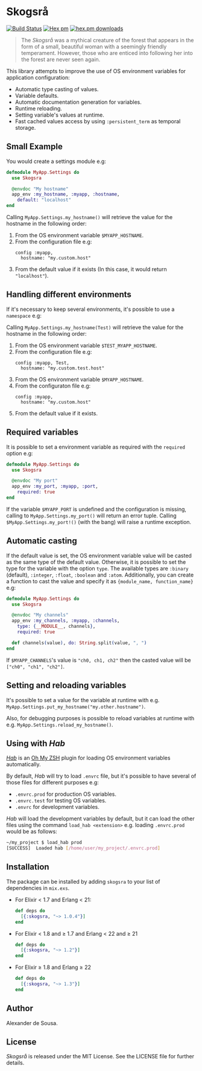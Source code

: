 # Skogsrå

[![Build Status](https://travis-ci.org/gmtprime/skogsra.svg?branch=master)](https://travis-ci.org/gmtprime/skogsra) [![Hex pm](http://img.shields.io/hexpm/v/skogsra.svg?style=flat)](https://hex.pm/packages/skogsra) [![hex.pm downloads](https://img.shields.io/hexpm/dt/skogsra.svg?style=flat)](https://hex.pm/packages/skogsra)

> The _Skogsrå_ was a mythical creature of the forest that appears in the form
> of a small, beautiful woman with a seemingly friendly temperament. However,
> those who are enticed into following her into the forest are never seen
> again.

This library attempts to improve the use of OS environment variables for
application configuration:

* Automatic type casting of values.
* Variable defaults.
* Automatic documentation generation for variables.
* Runtime reloading.
* Setting variable's values at runtime.
* Fast cached values access by using `:persistent_term` as temporal storage.

## Small Example

You would create a settings module e.g:

```elixir
defmodule MyApp.Settings do
  use Skogsra

  @envdoc "My hostname"
  app_env :my_hostname, :myapp, :hostname,
    default: "localhost"
end
```

Calling `MyApp.Settings.my_hostname()` will retrieve the value for the
hostname in the following order:

1. From the OS environment variable `$MYAPP_HOSTNAME`.
2. From the configuration file e.g:
   ```
   config :myapp,
     hostname: "my.custom.host"
   ```
3. From the default value if it exists (In this case, it would return
`"localhost"`).

## Handling different environments

If it's necessary to keep several environments, it's possible to use a
`namespace` e.g:

Calling `MyApp.Settings.my_hostname(Test)` will retrieve the value for the
hostname in the following order:

1. From the OS environment variable `$TEST_MYAPP_HOSTNAME`.
2. From the configuration file e.g:
   ```
   config :myapp, Test,
     hostname: "my.custom.test.host"
   ```
3. From the OS environment variable `$MYAPP_HOSTNAME`.
4. From the configuraton file e.g:
   ```
   config :myapp,
     hostname: "my.custom.host"
   ```
5. From the default value if it exists.

## Required variables

It is possible to set a environment variable as required with the `required`
option e.g:

```elixir
defmodule MyApp.Settings do
  use Skogsra

  @envdoc "My port"
  app_env :my_port, :myapp, :port,
    required: true
end
```

If the variable `$MYAPP_PORT` is undefined and the configuration is missing,
calling to `MyApp.Settings.my_port()` will return an error tuple. Calling
`$MyApp.Settings.my_port!()` (with the bang) will raise a runtime
exception.

## Automatic casting

If the default value is set, the OS environment variable value will be casted
as the same type of the default value. Otherwise, it is possible to set the
type for the variable with the option `type`. The available types are
`:binary` (default), `:integer`, `:float`, `:boolean` and `:atom`.
Additionally, you can create a function to cast the value and specify it as
`{module_name, function_name}` e.g:

```elixir
defmodule MyApp.Settings do
  use Skogsra

  @envdoc "My channels"
  app_env :my_channels, :myapp, :channels,
    type: {__MODULE__, channels},
    required: true

  def channels(value), do: String.split(value, ", ")
end
```

If `$MYAPP_CHANNELS`'s value is `"ch0, ch1, ch2"` then the casted value
will be `["ch0", "ch1", "ch2"]`.

## Setting and reloading variables

It's possible to set a value for the variable at runtime with e.g.
`MyApp.Settings.put_my_hostname("my.other.hostname")`.

Also, for debugging purposes is possible to reload variables at runtime with
e.g. `MyApp.Settings.reload_my_hostname()`.

## Using with _Hab_

[_Hab_](https://github.com/alexdesousa/hab) is an
[Oh My ZSH](https://github.com/robbyrussell/oh-my-zsh) plugin for loading OS
environment variables automatically.

By default, _Hab_ will try to load `.envrc` file, but it's possible to have
several of those files for different purposes e.g:

- `.envrc.prod` for production OS variables.
- `.envrc.test` for testing OS variables.
- `.envrc` for development variables.

_Hab_ will load the development variables by default, but it can load the
other files using the command `load_hab <extension>` e.g. loading
`.envrc.prod` would be as follows:

```bash
~/my_project $ load_hab prod
[SUCCESS]  Loaded hab [/home/user/my_project/.envrc.prod]
```

## Installation

The package can be installed by adding `skogsra` to your list of dependencies
in `mix.exs`.

- For Elixir < 1.7 and Erlang < 21:

  ```elixir
  def deps do
    [{:skogsra, "~> 1.0.4"}]
  end
  ```

- For Elixir < 1.8 and ≥ 1.7 and Erlang < 22 and ≥ 21

  ```elixir
  def deps do
    [{:skogsra, "~> 1.2"}]
  end
  ```

- For Elixir ≥ 1.8 and Erlang ≥ 22

  ```elixir
  def deps do
    [{:skogsra, "~> 1.3"}]
  end
  ```

## Author

Alexander de Sousa.

## License

_Skogsrå_ is released under the MIT License. See the LICENSE file for further
details.
